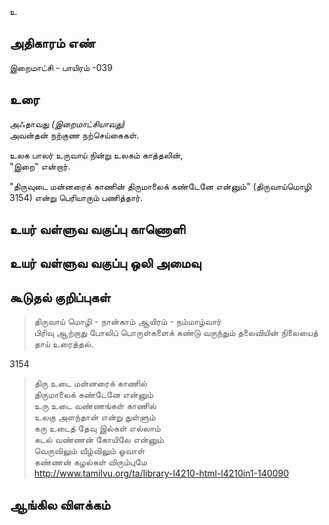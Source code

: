 உ


## அதிகாரம் எண்

இறைமாட்சி - பாயிரம் -039

## உரை

அஃதாவது _(இறைமாட்சியாவது)_  
அவன்தன் நற்குண நற்செய்கைகள்.

உலக பாலர் உருவாய் நின்று உலகம் காத்தலின்,  
"இறை" என்றார்.  

"திருவுடை மன்னரைக் காணின் திருமாலைக் கண்டேனே என்னும்" (திருவாய்மொழி 3154)
என்று பெரியாரும் பணித்தார்.


## உயர் வள்ளுவ வகுப்பு காணொளி


## உயர் வள்ளுவ வகுப்பு ஒலி அமைவு 


## கூடுதல் குறிப்புகள்

>திருவாய் மொழி - நான்காம் ஆயிரம் - நம்மாழ்வார்  
>பிரிவு ஆற்றாது போலிப் பொருள்களைக் கண்டு வருந்தும் தலைவியின் நிலையைத் தாய் உரைத்தல். 

3154
>திரு உடை மன்னரைக் காணில்  
>திருமாலைக் கண்டேனே என்னும்  
>உரு உடை வண்ணங்கள் காணில்  
>உலகு அளந்தான் என்று துள்ளும்  
>கரு உடைத் தேவு இல்கள் எல்லாம்  
>கடல் வண்ணன் கோயிலே என்னும்  
>வெருவிலும் வீழ்விலும் ஓவாள்  
>கண்ணன் கழல்கள் விரும்புமே   
>http://www.tamilvu.org/ta/library-l4210-html-l4210in1-140090

## ஆங்கில விளக்கம்

